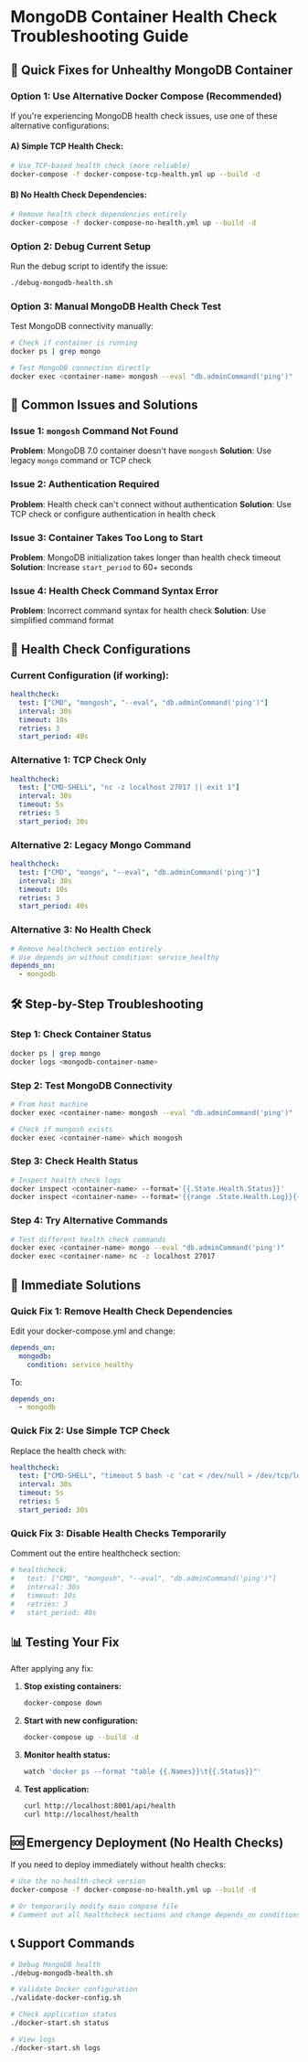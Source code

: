 # MongoDB Container Health Check Troubleshooting Guide

## 🔧 Quick Fixes for Unhealthy MongoDB Container

### Option 1: Use Alternative Docker Compose (Recommended)

If you're experiencing MongoDB health check issues, use one of these alternative configurations:

#### A) Simple TCP Health Check:
```bash
# Use TCP-based health check (more reliable)
docker-compose -f docker-compose-tcp-health.yml up --build -d
```

#### B) No Health Check Dependencies:
```bash
# Remove health check dependencies entirely
docker-compose -f docker-compose-no-health.yml up --build -d
```

### Option 2: Debug Current Setup

Run the debug script to identify the issue:
```bash
./debug-mongodb-health.sh
```

### Option 3: Manual MongoDB Health Check Test

Test MongoDB connectivity manually:
```bash
# Check if container is running
docker ps | grep mongo

# Test MongoDB connection directly
docker exec <container-name> mongosh --eval "db.adminCommand('ping')"
```

## 🚨 Common Issues and Solutions

### Issue 1: `mongosh` Command Not Found
**Problem**: MongoDB 7.0 container doesn't have `mongosh`
**Solution**: Use legacy `mongo` command or TCP check

### Issue 2: Authentication Required
**Problem**: Health check can't connect without authentication
**Solution**: Use TCP check or configure authentication in health check

### Issue 3: Container Takes Too Long to Start
**Problem**: MongoDB initialization takes longer than health check timeout
**Solution**: Increase `start_period` to 60+ seconds

### Issue 4: Health Check Command Syntax Error
**Problem**: Incorrect command syntax for health check
**Solution**: Use simplified command format

## 🔄 Health Check Configurations

### Current Configuration (if working):
```yaml
healthcheck:
  test: ["CMD", "mongosh", "--eval", "db.adminCommand('ping')"]
  interval: 30s
  timeout: 10s
  retries: 3
  start_period: 40s
```

### Alternative 1: TCP Check Only
```yaml
healthcheck:
  test: ["CMD-SHELL", "nc -z localhost 27017 || exit 1"]
  interval: 30s
  timeout: 5s
  retries: 5
  start_period: 30s
```

### Alternative 2: Legacy Mongo Command
```yaml
healthcheck:
  test: ["CMD", "mongo", "--eval", "db.adminCommand('ping')"]
  interval: 30s
  timeout: 10s
  retries: 3
  start_period: 40s
```

### Alternative 3: No Health Check
```yaml
# Remove healthcheck section entirely
# Use depends_on without condition: service_healthy
depends_on:
  - mongodb
```

## 🛠️ Step-by-Step Troubleshooting

### Step 1: Check Container Status
```bash
docker ps | grep mongo
docker logs <mongodb-container-name>
```

### Step 2: Test MongoDB Connectivity
```bash
# From host machine
docker exec <container-name> mongosh --eval "db.adminCommand('ping')"

# Check if mongosh exists
docker exec <container-name> which mongosh
```

### Step 3: Check Health Status
```bash
# Inspect health check logs
docker inspect <container-name> --format='{{.State.Health.Status}}'
docker inspect <container-name> --format='{{range .State.Health.Log}}{{.Output}}{{end}}'
```

### Step 4: Try Alternative Commands
```bash
# Test different health check commands
docker exec <container-name> mongo --eval "db.adminCommand('ping')"
docker exec <container-name> nc -z localhost 27017
```

## 🚀 Immediate Solutions

### Quick Fix 1: Remove Health Check Dependencies
Edit your docker-compose.yml and change:
```yaml
depends_on:
  mongodb:
    condition: service_healthy
```
To:
```yaml
depends_on:
  - mongodb
```

### Quick Fix 2: Use Simple TCP Check
Replace the health check with:
```yaml
healthcheck:
  test: ["CMD-SHELL", "timeout 5 bash -c 'cat < /dev/null > /dev/tcp/localhost/27017'"]
  interval: 30s
  timeout: 5s
  retries: 5
  start_period: 30s
```

### Quick Fix 3: Disable Health Checks Temporarily
Comment out the entire healthcheck section:
```yaml
# healthcheck:
#   test: ["CMD", "mongosh", "--eval", "db.adminCommand('ping')"]
#   interval: 30s
#   timeout: 10s
#   retries: 3
#   start_period: 40s
```

## 📊 Testing Your Fix

After applying any fix:

1. **Stop existing containers:**
   ```bash
   docker-compose down
   ```

2. **Start with new configuration:**
   ```bash
   docker-compose up --build -d
   ```

3. **Monitor health status:**
   ```bash
   watch 'docker ps --format "table {{.Names}}\t{{.Status}}"'
   ```

4. **Test application:**
   ```bash
   curl http://localhost:8001/api/health
   curl http://localhost/health
   ```

## 🆘 Emergency Deployment (No Health Checks)

If you need to deploy immediately without health checks:

```bash
# Use the no-health-check version
docker-compose -f docker-compose-no-health.yml up --build -d

# Or temporarily modify main compose file
# Comment out all healthcheck sections and change depends_on conditions
```

## 📞 Support Commands

```bash
# Debug MongoDB health
./debug-mongodb-health.sh

# Validate Docker configuration
./validate-docker-config.sh

# Check application status
./docker-start.sh status

# View logs
./docker-start.sh logs
```